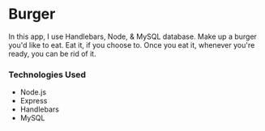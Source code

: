 # Burger

In this app, I use Handlebars, Node, & MySQL database. Make up a burger you'd like to eat. Eat it, if you choose to. Once you eat it, whenever you're ready, you can be rid of it.

### Technologies Used
* Node.js
* Express
* Handlebars
* MySQL
